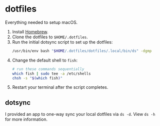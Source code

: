 # dotfiles

Everything needed to setup macOS.

1.  Install [Homebrew](https://brew.sh).
2.  Clone the dotfiles to `$HOME/.dotfiles`.
3.  Run the initial dotsync script to set up the dotfiles:
    ```sh
    /usr/bin/env bash "$HOME/.dotfiles/dotfiles/.local/bin/ds" -dgmp
    ```
4.  Change the default shell to `fish`:
    ```sh
    # run these commands sequentially
    which fish | sudo tee -a /etc/shells
    chsh -s "$(which fish)"
    ```
5.  Restart your terminal after the script completes.

## dotsync

I provided an app to one-way sync your local dotfiles via `ds -d`.
View `ds -h` for more information.
